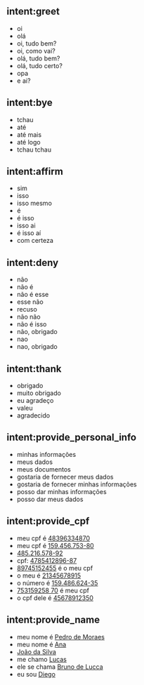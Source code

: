 ## intent:greet
- oi
- olá
- oi, tudo bem?
- oi, como vai?
- olá, tudo bem?
- olá, tudo certo?
- opa
- e ai?

## intent:bye
- tchau
- até
- até mais
- até logo
- tchau tchau

## intent:affirm
- sim
- isso
- isso mesmo
- é
- é isso
- isso ai
- é isso aí
- com certeza 

## intent:deny
- não
- não é
- não é esse
- esse não
- recuso
- não não
- não é isso
- não, obrigado
- nao
- nao, obrigado

## intent:thank
- obrigado
- muito obrigado
- eu agradeço
- valeu
- agradecido

## intent:provide_personal_info
- minhas informações
- meus dados
- meus documentos
- gostaria de fornecer meus dados
- gostaria de fornecer minhas informações
- posso dar minhas informações
- posso dar meus dados

## intent:provide_cpf
- meu cpf é [48396334870](cpf)
- meu cpf é [159.456.753-80](cpf)
- [485.216.578-92](cpf)
- cpf: [4785412896-87](cpf)
- [89745152455](cpf) é o meu cpf
- o meu é [21345678915](cpf)
- o número é [159.486.624-35](cpf)
- [753159258 70](cpf) é meu cpf
- o cpf dele é [45678912350](cpf)

## intent:provide_name
- meu nome é [Pedro de Moraes](name)
- meu nome é [Ana](name)
- [João da Silva](name)
- me chamo [Lucas](name)
- ele se chama [Bruno de Lucca](name)
- eu sou [Diego](name)